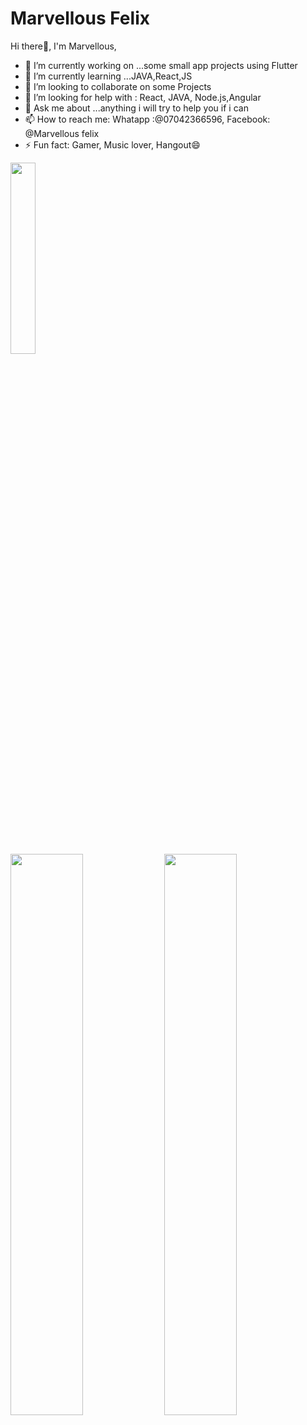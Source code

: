 # Marvellous Felix

   Hi there👋, I'm Marvellous,

- 🔭 I’m currently working on ...some small app projects using Flutter
- 🌱 I’m currently learning ...JAVA,React,JS
- 👯 I’m looking to collaborate on some Projects
- 🤔 I’m looking for help with : React, JAVA, Node.js,Angular
- 💬 Ask me about ...anything i will try to help you if i can
- 📫 How to reach me: Whatapp :@07042366596, Facebook: @Marvellous felix
- ⚡ Fun fact: Gamer, Music lover, Hangout😄


<p> <img width="28%"  src="https://github-readme-stats.vercel.app/api/top-langs/?username=KiddyCodes&theme=tokyonight" /> </p>

<p>
  <img width="48%"  src="https://github-readme-stats.vercel.app/api?username=KiddyCodes&show_icons=true&theme=tokyonight" />
  <img width="48%"   src="https://github-readme-streak-stats.herokuapp.com/?user=KiddyCodes&theme=tokyonight" />
</p>

